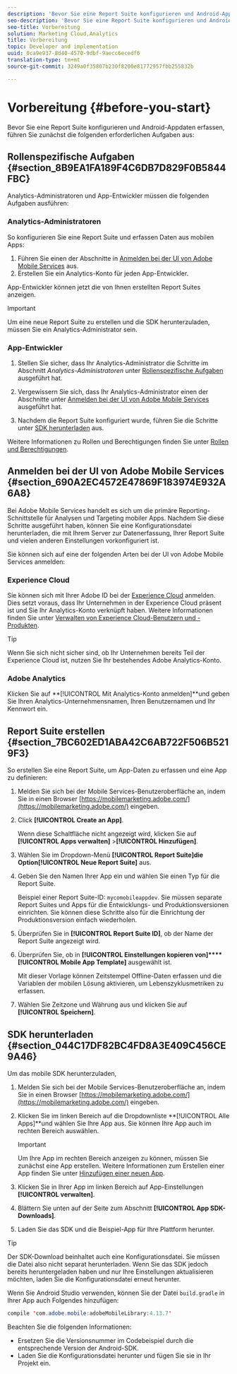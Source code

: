 ```yaml
---
description: 'Bevor Sie eine Report Suite konfigurieren und Android-Appdaten erfassen, führen Sie zunächst die folgenden erforderlichen Aufgaben aus '
seo-description: 'Bevor Sie eine Report Suite konfigurieren und Android-Appdaten erfassen, führen Sie zunächst die folgenden erforderlichen Aufgaben aus '
seo-title: Vorbereitung
solution: Marketing Cloud,Analytics
title: Vorbereitung
topic: Developer and implementation
uuid: 0ca9e937-8d40-4570-9dbf-9aecc6ecedf6
translation-type: tm+mt
source-git-commit: 3249a0f35807b230f8200e81772957fbb255832b

---
```



# Vorbereitung {#before-you-start}

Bevor Sie eine Report Suite konfigurieren und Android-Appdaten erfassen, führen Sie zunächst die folgenden erforderlichen Aufgaben aus:

## Rollenspezifische Aufgaben {#section_8B9EA1FA189F4C6DB7D829F0B5844FBC}

Analytics-Administratoren und App-Entwickler müssen die folgenden Aufgaben ausführen:

### Analytics-Administratoren

So konfigurieren Sie eine Report Suite und erfassen Daten aus mobilen Apps:

1. Führen Sie einen der Abschnitte in [Anmelden bei der UI von Adobe Mobile Services](../getting-started/requirements.md#section_690A2EC4572E47869F183974E932A6A8) aus.
1. Erstellen Sie ein Analytics-Konto für jeden App-Entwickler.

App-Entwickler können jetzt die von Ihnen erstellten Report Suites anzeigen.

>[!IMPORTANT]
>
>Um eine neue Report Suite zu erstellen und die SDK herunterzuladen, müssen Sie ein Analytics-Administrator sein.

### App-Entwickler

1. Stellen Sie sicher, dass Ihr Analytics-Administrator die Schritte im Abschnitt *Analytics-Administratoren* unter [Rollenspezifische Aufgaben](../getting-started/requirements.md#section_8B9EA1FA189F4C6DB7D829F0B5844FBC) ausgeführt hat.

1. Vergewissern Sie sich, dass Ihr Analytics-Administrator einen der Abschnitte unter [Anmelden bei der UI von Adobe Mobile Services](../getting-started/requirements.md#section_690A2EC4572E47869F183974E932A6A8) ausgeführt hat.
1. Nachdem die Report Suite konfiguriert wurde, führen Sie die Schritte unter [SDK herunterladen](../getting-started/requirements.md#section_044C17DF82BC4FD8A3E409C456CE9A46) aus.

Weitere Informationen zu Rollen und Berechtigungen finden Sie unter [Rollen und Berechtigungen](/help/using/gs/c-mob-roles-and-permissions.md).

## Anmelden bei der UI von Adobe Mobile Services {#section_690A2EC4572E47869F183974E932A6A8}

Bei Adobe Mobile Services handelt es sich um die primäre Reporting-Schnittstelle für Analysen und Targeting mobiler Apps. Nachdem Sie diese Schritte ausgeführt haben, können Sie eine Konfigurationsdatei herunterladen, die mit Ihrem Server zur Datenerfassung, Ihrer Report Suite und vielen anderen Einstellungen vorkonfiguriert ist.

Sie können sich auf eine der folgenden Arten bei der UI von Adobe Mobile Services anmelden:

### Experience Cloud

Sie können sich mit Ihrer Adobe ID bei der [Experience Cloud](https://marketing.adobe.com) anmelden. Dies setzt voraus, dass Ihr Unternehmen in der Experience Cloud präsent ist und Sie Ihr Analytics-Konto verknüpft haben. Weitere Informationen finden Sie unter [Verwalten von Experience Cloud-Benutzern und -Produkten](https://docs.adobe.com/content/help/en/core-services/interface/manage-users-and-products/admin-getting-started.html).

>[!TIP]
>
>Wenn Sie sich nicht sicher sind, ob Ihr Unternehmen bereits Teil der Experience Cloud ist, nutzen Sie Ihr bestehendes Adobe Analytics-Konto.

### Adobe Analytics

Klicken Sie auf **[!UICONTROL Mit Analytics-Konto anmelden]**und geben Sie Ihren Analytics-Unternehmensnamen, Ihren Benutzernamen und Ihr Kennwort ein.

## Report Suite erstellen {#section_7BC602ED1ABA42C6AB722F506B5219F3}

So erstellen Sie eine Report Suite, um App-Daten zu erfassen und eine App zu definieren:

1. Melden Sie sich bei der Mobile Services-Benutzeroberfläche an, indem Sie in einen Browser [https://mobilemarketing.adobe.com/](https://mobilemarketing.adobe.com/) eingeben.
1. Click **[!UICONTROL Create an App]**.

   Wenn diese Schaltfläche nicht angezeigt wird, klicken Sie auf **[!UICONTROL Apps verwalten]** >**[!UICONTROL  Hinzufügen]**.

1. Wählen Sie im Dropdown-Menü **[!UICONTROL Report Suite]**die Option**[!UICONTROL  Neue Report Suite]** aus.

1. Geben Sie den Namen Ihrer App ein und wählen Sie einen Typ für die Report Suite.

   Beispiel einer Report Suite-ID: `mycomobileappdev`. Sie müssen separate Report Suites und Apps für die Entwicklungs- und Produktionsversionen einrichten. Sie können diese Schritte also für die Einrichtung der Produktionsversion einfach wiederholen.
1. Überprüfen Sie in **[!UICONTROL Report Suite ID]**, ob der Name der Report Suite angezeigt wird.
1. Überprüfen Sie, ob in **[!UICONTROL Einstellungen kopieren von]****[!UICONTROL  Mobile App Template]** ausgewählt ist.

   Mit dieser Vorlage können Zeitstempel Offline-Daten erfassen und die Variablen der mobilen Lösung aktivieren, um Lebenszyklusmetriken zu erfassen.

1. Wählen Sie Zeitzone und Währung aus und klicken Sie auf **[!UICONTROL Speichern]**.

## SDK herunterladen {#section_044C17DF82BC4FD8A3E409C456CE9A46}

Um das mobile SDK herunterzuladen,

1. Melden Sie sich bei der Mobile Services-Benutzeroberfläche an, indem Sie in einen Browser [https://mobilemarketing.adobe.com/](https://mobilemarketing.adobe.com/) eingeben.
1. Klicken Sie im linken Bereich auf die Dropdownliste **[!UICONTROL Alle Apps]**und wählen Sie Ihre App aus.
Sie können Ihre App auch im rechten Bereich auswählen.

   >[!IMPORTANT]
   >
   >Um Ihre App im rechten Bereich anzeigen zu können, müssen Sie zunächst eine App erstellen. Weitere Informationen zum Erstellen einer App finden Sie unter [Hinzufügen einer neuen App](https://docs.adobe.com/content/help/en/mobile-services/using/manage-apps-ug/t-new-app.html).

1. Klicken Sie in Ihrer App im linken Bereich auf App-Einstellungen **[!UICONTROL verwalten]**.
1. Blättern Sie unten auf der Seite zum Abschnitt **[!UICONTROL App SDK-Downloads]**.
1. Laden Sie das SDK und die Beispiel-App für Ihre Plattform herunter.

>[!TIP]
>
>Der SDK-Download beinhaltet auch eine Konfigurationsdatei. Sie müssen die Datei also nicht separat herunterladen. Wenn Sie das SDK jedoch bereits heruntergeladen haben und nur Ihre Einstellungen aktualisieren möchten, laden Sie die Konfigurationsdatei erneut herunter.

Wenn Sie Android Studio verwenden, können Sie der Datei `build.gradle` in Ihrer App auch Folgendes hinzufügen:

```java
compile 'com.adobe.mobile:adobeMobileLibrary:4.13.7'
```

Beachten Sie die folgenden Informationen:

* Ersetzen Sie die Versionsnummer im Codebeispiel durch die entsprechende Version der Android-SDK.
* Laden Sie die Konfigurationsdatei herunter und fügen Sie sie in Ihr Projekt ein.